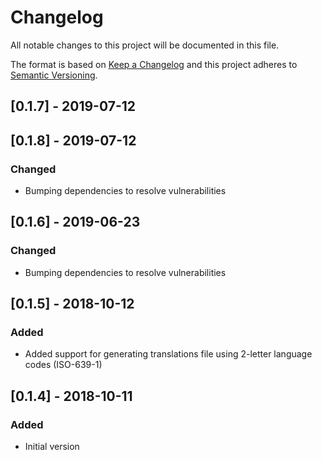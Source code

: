 # Changelog
All notable changes to this project will be documented in this file.

The format is based on [Keep a Changelog](http://keepachangelog.com/en/1.0.0/)
and this project adheres to [Semantic Versioning](http://semver.org/spec/v2.0.0.html).

## [0.1.7] - 2019-07-12
## [0.1.8] - 2019-07-12
### Changed
- Bumping dependencies to resolve vulnerabilities 

## [0.1.6] - 2019-06-23
### Changed
- Bumping dependencies to resolve vulnerabilities 

## [0.1.5] - 2018-10-12
### Added
- Added support for generating translations file using 2-letter language codes (ISO-639-1) 

## [0.1.4] - 2018-10-11
### Added
- Initial version

